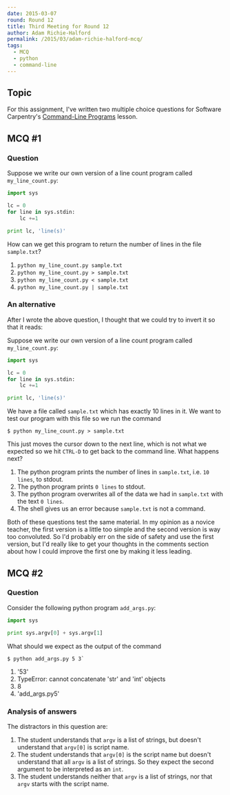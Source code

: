 ```yaml
---
date: 2015-03-07
round: Round 12
title: Third Meeting for Round 12
author: Adam Richie-Halford
permalink: /2015/03/adam-richie-halford-mcq/
tags:
  - MCQ
  - python
  - command-line
---
```

## Topic

For this assignment, I've written two multiple choice questions for 
Software Carpentry's [Command-Line 
Programs](https://swcarpentry.github.io/python-novice-inflammation/08-cmdline.html)
lesson.

## MCQ #1

### Question

Suppose we write our own version of a line count program 
called `my_line_count.py`:

```python
import sys

lc = 0
for line in sys.stdin:
    lc +=1

print lc, 'line(s)'
```

How can we get this program to return the number of lines in the 
file `sample.txt`?

1. `python my_line_count.py sample.txt`
2. `python my_line_count.py > sample.txt`
3. `python my_line_count.py < sample.txt`
4. `python my_line_count.py | sample.txt`

### An alternative

After I wrote the above question, I thought that we could try 
to invert it so that it reads:

Suppose we write our own version of a line count program 
called `my_line_count.py`:

```python
import sys

lc = 0
for line in sys.stdin:
    lc +=1

print lc, 'line(s)'
```

We have a file called `sample.txt` which has exactly 10 lines 
in it. We want to test our program with this file so we run the 
command
```
$ python my_line_count.py > sample.txt
```

This just moves the cursor down to the next line, which is not 
what we expected so we hit `CTRL-D` to get back to the command 
line. What happens next?

1. The python program prints the number of lines in 
`sample.txt`, i.e. `10 lines`, to stdout.
2. The python program prints `0 lines` to stdout.
3. The python program overwrites all of the data we had 
in `sample.txt` with the text `0 lines`.
4. The shell gives us an error because `sample.txt` is not 
a command.

Both of these questions test the same material. In my opinion 
as a novice teacher, the first version is a little too simple 
and the second version is way too convoluted. So I'd probably 
err on the side of safety and use the first version, 
but I'd really like to get your thoughts in the comments section 
about how I could improve the first one by making it less leading.

## MCQ #2

### Question

Consider the following python program `add_args.py`:

```python
import sys

print sys.argv[0] + sys.argv[1]
```

What should we expect as the output of the command 
```
$ python add_args.py 5 3`
```

1. '53'
2. TypeError: cannot concatenate 'str' and 'int' objects
3. 8
4. 'add_args.py5'

### Analysis of answers

The distractors in this question are:

1. The student understands that `argv` is a list of strings, 
but doesn't understand that `argv[0]` is script name.
2. The student understands that `argv[0]` is the script name but 
doesn't understand that all `argv` is a list of strings. So they 
expect the second argument to be interpreted as an `int`.
3. The student understands neither that `argv` is a list of 
strings, nor that `argv` starts with the script name.
